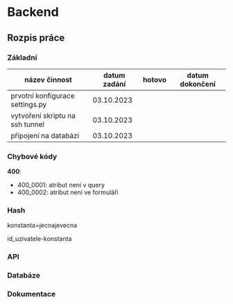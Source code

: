 # Backend

## Rozpis práce
### Základní
| název činnost                      | datum zadání | hotovo | datum dokončení |
|------------------------------------|--------------|--------|-----------------|
| prvotní konfigurace settings.py    | 03.10.2023   |        |                 |
| vytvoření skriptu na ssh tunnel    | 03.10.2023   |        |                 |
| připojení na databázi              | 03.10.2023   |        |                 |

### Chybové kódy

__400__:
- 400_0001: atribut není v query
- 400_0002: atribut není ve formuláři


### Hash

konstanta=jecnajevecna

id_uzivatele-konstanta

### API

### Databáze

### Dokumentace